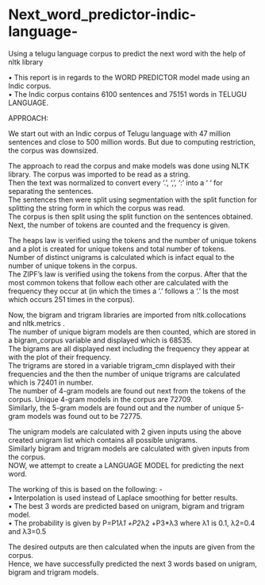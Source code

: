 # Next_word_predictor-indic-language-
Using a telugu language corpus to predict the next word with the help of nltk library  

• This report is in regards to the WORD PREDICTOR model made using an Indic corpus.  
• The Indic corpus contains 6100 sentences and 75151 words in TELUGU LANGUAGE.  

APPROACH:    

We start out with an Indic corpus of Telugu language with 47 million sentences and close to 500 million words. But due to computing restriction, the corpus was downsized.  

The approach to read the corpus and make models was done using NLTK library. The corpus was imported to be read as a string.  
Then the text was normalized to convert every ‘.’, ‘,’, ‘:’ into a ‘ ‘ for separating the sentences.  
The sentences then were split using segmentation with the split function for splitting the string form in which the corpus was read.  
The corpus is then split using the split function on the sentences obtained. Next, the number of tokens are counted and the frequency is given.  

The heaps law is verified using the tokens and the number of unique tokens and a plot is created for unique tokens and total number of tokens.  
Number of distinct unigrams is calculated which is infact equal to the number of unique tokens in the corpus.  
The ZIPF’s law is verified using the tokens from the corpus. After that the most common tokens that follow each other are calculated with the frequency they occur at
(in which the times a ‘.’ follows a ‘.’ Is the most which occurs 251 times in the corpus).  

Now, the bigram and trigram libraries are imported from nltk.collocations and nltk.metrics .  
The number of unique bigram models are then counted, which are stored in a bigram_corpus variable and displayed which is 68535.  
The bigrams are all displayed next including the frequency they appear at with the plot of their frequency.  
The trigrams are stored in a variable trigram_cmn displayed with their frequencies and the then the number of unique trigrams are calculated which is 72401 in number.  
The number of 4-gram models are found out next from the tokens of the corpus. Unique 4-gram models in the corpus are 72709.  
Similarly, the 5-gram models are found out and the number of unique 5-gram models was found out to be 72775.  

The unigram models are calculated with 2 given inputs using the above created unigram list which contains all possible unigrams.  
Similarly bigram and trigram models are calculated with given inputs from the corpus.  
NOW, we attempt to create a LANGUAGE MODEL for predicting the next word.  

The working of this is based on the following: -    
• Interpolation is used instead of Laplace smoothing for better results.    
• The best 3 words are predicted based on unigram, bigram and trigram model.  
• The probability is given by P=P1*λ1 +P2*λ2 +P3*λ3 where λ1 is 0.1, λ2=0.4 and λ3=0.5  


The desired outputs are then calculated when the inputs are given from the corpus.  
Hence, we have successfully predicted the next 3 words based on unigram, bigram and trigram models.  

